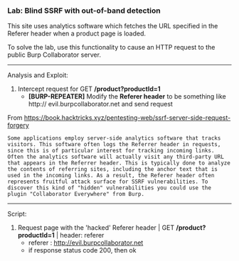 ### Lab: Blind SSRF with out-of-band detection

This site uses analytics software which fetches the URL specified in the Referer header when a product page is loaded.

To solve the lab, use this functionality to cause an HTTP request to the public Burp Collaborator server.

_____

Analysis and Exploit:

1. Intercept request for GET **/product?productId=1**
    - **[BURP-REPEATER]** Modify the **Referer header** to be something like http:// evil.burpcollaborator.net and send request

From https://book.hacktricks.xyz/pentesting-web/ssrf-server-side-request-forgery

`Some applications employ server-side analytics software that tracks visitors. This software often logs the Referrer header in requests, since this is of particular interest for tracking incoming links. Often the analytics software will actually visit any third-party URL that appears in the Referrer header. This is typically done to analyze the contents of referring sites, including the anchor text that is used in the incoming links. As a result, the Referer header often represents fruitful attack surface for SSRF vulnerabilities.
To discover this kind of "hidden" vulnerabilities you could use the plugin "Collaborator Everywhere" from Burp.`

_____

Script:

1. Request page with the 'hacked' Referer header | GET **/product?productId=1** | header: referer
    - referer : http://evil.burpcollaborator.net
    - if response status code 200, then ok
